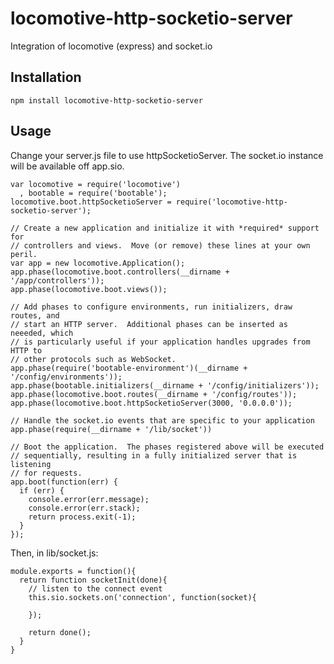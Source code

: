 locomotive-http-socketio-server
===============================

Integration of locomotive (express) and socket.io

## Installation

    npm install locomotive-http-socketio-server
    
## Usage

Change your server.js file to use httpSocketioServer. The socket.io instance will be available off app.sio.

```
var locomotive = require('locomotive')
  , bootable = require('bootable');
locomotive.boot.httpSocketioServer = require('locomotive-http-socketio-server');

// Create a new application and initialize it with *required* support for
// controllers and views.  Move (or remove) these lines at your own peril.
var app = new locomotive.Application();
app.phase(locomotive.boot.controllers(__dirname + '/app/controllers'));
app.phase(locomotive.boot.views());

// Add phases to configure environments, run initializers, draw routes, and
// start an HTTP server.  Additional phases can be inserted as neeeded, which
// is particularly useful if your application handles upgrades from HTTP to
// other protocols such as WebSocket.
app.phase(require('bootable-environment')(__dirname + '/config/environments'));
app.phase(bootable.initializers(__dirname + '/config/initializers'));
app.phase(locomotive.boot.routes(__dirname + '/config/routes'));
app.phase(locomotive.boot.httpSocketioServer(3000, '0.0.0.0'));

// Handle the socket.io events that are specific to your application
app.phase(require(__dirname + '/lib/socket'))

// Boot the application.  The phases registered above will be executed
// sequentially, resulting in a fully initialized server that is listening
// for requests.
app.boot(function(err) {
  if (err) {
    console.error(err.message);
    console.error(err.stack);
    return process.exit(-1);
  }
});
```

Then, in lib/socket.js:

```
module.exports = function(){
  return function socketInit(done){
    // listen to the connect event
    this.sio.sockets.on('connection', function(socket){
      
    });
    
    return done();
  }
}
```
